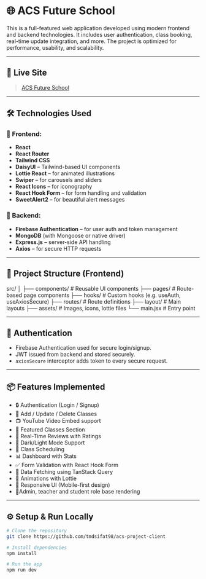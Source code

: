 # 🌐 ACS Future School

This is a full-featured web application developed using modern frontend and backend technologies. It includes user authentication, class booking, real-time update integration, and more. The project is optimized for performance, usability, and scalability.

---

## 🚀 Live Site
> [ACS Future School]([https://your-vercel-link.vercel.app](https://acs-future-school1.web.app/))

---

## 🛠️ Technologies Used

### 🔹 Frontend:
- **React**
- **React Router**
- **Tailwind CSS** 
- **DaisyUI** – Tailwind-based UI components
- **Lottie React** – for animated illustrations
- **Swiper** – for carousels and sliders
- **React Icons** – for iconography
- **React Hook Form** – for form handling and validation
- **SweetAlert2** – for beautiful alert messages

### 🔹 Backend:
- **Firebase Authentication** – for user auth and token management
- **MongoDB** (with Mongoose or native driver)
- **Express.js** – server-side API handling
- **Axios** – for secure HTTP requests

---

## 📁 Project Structure (Frontend)

src/
│
├── components/ # Reusable UI components
├── pages/ # Route-based page components
├── hooks/ # Custom hooks (e.g. useAuth, useAxiosSecure)
├── routes/ # Route definitions
├── layout/ # Main layouts
├── assets/ # Images, icons, lottie files
└── main.jsx # Entry point

---

## 🔐 Authentication
- Firebase Authentication used for secure login/signup.
- JWT issued from backend and stored securely.
- `axiosSecure` interceptor adds token to every secure request.

---

## 📦 Features Implemented

- 🔒 Authentication (Login / Signup)
- 🏫 Add / Update / Delete Classes
- 📺 YouTube Video Embed support
- 🌟 Featured Classes Section
- 📝 Real-Time Reviews with Ratings
- 🌙 Dark/Light Mode Support
- 📆 Class Scheduling
- 📊 Dashboard with Stats
- ✅ Form Validation with React Hook Form
- 🧠 Data Fetching using TanStack Query
- 🎉 Animations with Lottie
- 📲 Responsive UI (Mobile-first design)
- 🏫Admin, teacher and student role base rendering

---

## ⚙️ Setup & Run Locally

```bash
# Clone the repository
git clone https://github.com/tmdsifat98/acs-project-client

# Install dependencies
npm install

# Run the app
npm run dev
```
